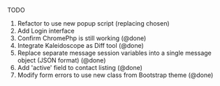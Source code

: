 TODO

1. Refactor to use new popup script (replacing chosen)
2. Add Login interface
3. Confirm ChromePhp is still working (@done)
4. Integrate Kaleidoscope as Diff tool (@done)
5. Replace separate message session variables into a single message object (JSON format) (@done)			
6. Add 'active' field to contact listing (@done)
7. Modify form errors to use new class from Bootstrap theme (@done)